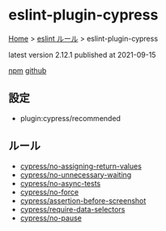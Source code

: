 # eslint-plugin-cypress

[Home](../../index.md) >
[eslint ルール](../index.md) >
eslint-plugin-cypress

latest version 2.12.1 published at 2021-09-15

[npm](https://www.npmjs.com/package/eslint-plugin-cypress)
[github](friendly)

## 設定

- plugin:cypress/recommended

## ルール

- [cypress/no-assigning-return-values](./cypress/no-assigning-return-values.md)
- [cypress/no-unnecessary-waiting](./cypress/no-unnecessary-waiting.md)
- [cypress/no-async-tests](./cypress/no-async-tests.md)
- [cypress/no-force](./cypress/no-force.md)
- [cypress/assertion-before-screenshot](./cypress/assertion-before-screenshot.md)
- [cypress/require-data-selectors](./cypress/require-data-selectors.md)
- [cypress/no-pause](./cypress/no-pause.md)
